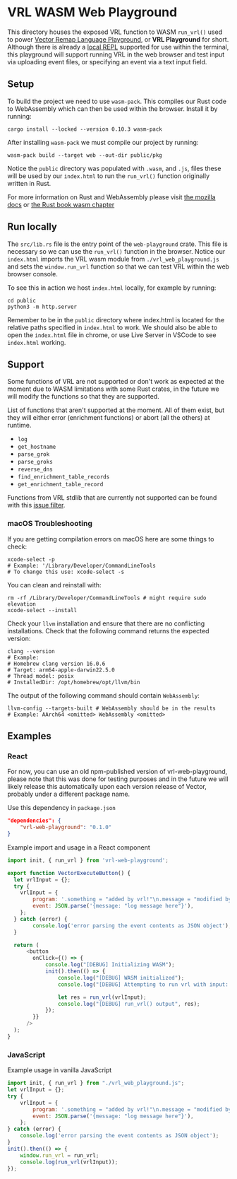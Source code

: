 # VRL WASM Web Playground

This directory houses the exposed VRL function to WASM `run_vrl()` used to
power [Vector Remap Language Playground][vrl-playground], or **VRL Playground**
for short. Although there is already a [local REPL][vrl-repl] supported for
use within the terminal, this playground will support running VRL in the web
browser and test input via uploading event files, or specifying an event via
a text input field.

## Setup

To build the project we need to use `wasm-pack`. This compiles our Rust code
to WebAssembly which can then be used within the browser. Install it by running:

```shell
cargo install --locked --version 0.10.3 wasm-pack
```

After installing `wasm-pack` we must compile our project by running:

```shell
wasm-pack build --target web --out-dir public/pkg
```

Notice the `public` directory was populated with `.wasm`, and `.js`,
files these will be used by our `index.html` to run the `run_vrl()`
function originally written in Rust.

For more information on Rust and WebAssembly please visit
[the mozilla docs][mozilla-wasm-rust-docs] or
[the Rust book wasm chapter][rust-book-wasm]

## Run locally

The `src/lib.rs` file is the entry point of the `web-playground` crate.
This file is necessary so we can use the `run_vrl()` function in the browser.
Notice our `index.html` imports the VRL wasm module from `./vrl_web_playground.js`
and sets the `window.run_vrl` function so that we can test VRL within
the web browser console.

To see this in action we host `index.html` locally, for example by running:

```shell
cd public
python3 -m http.server
```

Remember to be in the `public` directory where index.html is located for the
relative paths specified in `index.html` to work.
We should also be able to open the `index.html` file in chrome, or use Live Server
in VSCode to see `index.html` working.

## Support

Some functions of VRL are not supported or don't work as expected at the
moment due to WASM limitations with some Rust crates, in
the future we will modify the functions so that they are supported.

List of functions that aren't supported at the moment. All of them exist,
but they will either error (enrichment functions) or abort (all the others) at runtime.

- `log`
- `get_hostname`
- `parse_grok`
- `parse_groks`
- `reverse_dns`
- `find_enrichment_table_records`
- `get_enrichment_table_record`

Functions from VRL stdlib that are currently not supported can be found
with this [issue filter][vrl-wasm-unsupported-filter].

### macOS Troubleshooting

If you are getting compilation errors on macOS here are some things to check:

```shell
xcode-select -p
# Example: '/Library/Developer/CommandLineTools
# To change this use: xcode-select -s
```

You can clean and reinstall with:

```shell
rm -rf /Library/Developer/CommandLineTools # might require sudo elevation
xcode-select --install
```

Check your `llvm` installation and ensure that there are no conflicting installations. Check that the following command returns the expected version:

```shell
clang --version
# Example:
# Homebrew clang version 16.0.6
# Target: arm64-apple-darwin22.5.0
# Thread model: posix
# InstalledDir: /opt/homebrew/opt/llvm/bin
```

The output of the following command should contain `WebAssembly`:

```shell
llvm-config --targets-built # WebAssembly should be in the results
# Example: AArch64 <omitted> WebAssembly <omitted>
```

## Examples

### React

For now, you can use an old npm-published version of vrl-web-playground,
please note that this was done for testing purposes and in the future we
will likely release this automatically upon each version release of Vector,
probably under a different package name.

Use this dependency in `package.json`

```json
"dependencies": {
    "vrl-web-playground": "0.1.0"
}
```

Example import and usage in a React component

```javascript
import init, { run_vrl } from 'vrl-web-playground';

export function VectorExecuteButton() {
  let vrlInput = {};
  try {
    vrlInput = {
        program: '.something = "added by vrl!"\n.message = "modified by vrl!"',
        event: JSON.parse('{message: "log message here"}'),
    };
  } catch (error) {
        console.log('error parsing the event contents as JSON object');
  }

  return (
      <button
        onClick={() => {
            console.log("[DEBUG] Initializing WASM");
            init().then(() => {
                console.log("[DEBUG] WASM initialized");
                console.log("[DEBUG] Attempting to run vrl with input: ", vrlInput);

                let res = run_vrl(vrlInput);
                console.log("[DEBUG] run_vrl() output", res);
            });
        }}
      />
  );
}
```

### JavaScript

Example usage in vanilla JavaScript

```javascript
import init, { run_vrl } from "./vrl_web_playground.js";
let vrlInput = {};
try {
    vrlInput = {
        program: '.something = "added by vrl!"\n.message = "modified by vrl!"',
        event: JSON.parse('{message: "log message here"}'),
    };
} catch (error) {
    console.log('error parsing the event contents as JSON object');
}
init().then(() => {
    window.run_vrl = run_vrl;
    console.log(run_vrl(vrlInput));
});
```

[vector]: https://vector.dev
[vrl]: https://vrl.dev
[vrl-playground]: https://github.com/vectordotdev/vector/issues/14653
[mozilla-wasm-rust-docs]: https://developer.mozilla.org/en-US/docs/WebAssembly/Rust_to_wasm
[rust-book-wasm]: https://rustwasm.github.io/docs/book/
[vrl-repl]: https://github.com/vectordotdev/vector/tree/master/lib/vrl/cli
[vrl-wasm-unsupported-filter]: https://github.com/vectordotdev/vector/issues?q=is%3Aopen+is%3Aissue+label%3A%22vrl%3A+playground%22+wasm+compatible
